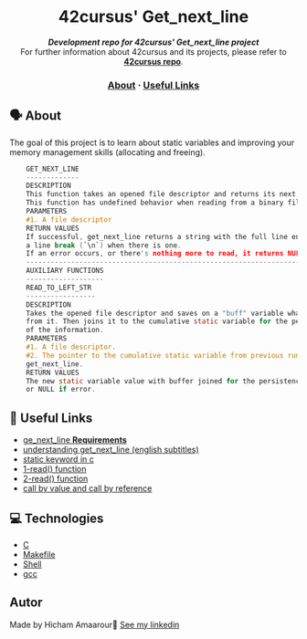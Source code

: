 <h1 align="center">
	42cursus' Get_next_line
</h1>

<p align="center">
	<b><i>Development repo for 42cursus' Get_next_line project</i></b><br>
	For further information about 42cursus and its projects, please refer to <a href="https://github.com/achrafelkhnissi/1337/blob/master/42curses/README.md"><b>42cursus repo</b></a>.
</p>


<h3 align="center">
	<a href="#%EF%B8%8F-about">About</a>
	<span> · </span>
	<a href="#-useful-links">Useful Links</a>
</h3>


## 🗣️ About
The goal of this project is to learn about static variables and improving your memory management skills (allocating and freeing).

```c
	GET_NEXT_LINE
	-------------
	DESCRIPTION
	This function takes an opened file descriptor and returns its next line.
	This function has undefined behavior when reading from a binary file.
	PARAMETERS
	#1. A file descriptor
	RETURN VALUES
	If successful, get_next_line returns a string with the full line ending in
	a line break (`\n`) when there is one.
	If an error occurs, or there's nothing more to read, it returns NULL.
	----------------------------------------------------------------------------
	AUXILIARY FUNCTIONS
	-------------------
	READ_TO_LEFT_STR
	-----------------
	DESCRIPTION
	Takes the opened file descriptor and saves on a "buff" variable what readed
	from it. Then joins it to the cumulative static variable for the persistence
	of the information.
	PARAMETERS
	#1. A file descriptor.
	#2. The pointer to the cumulative static variable from previous runs of
	get_next_line.
	RETURN VALUES
	The new static variable value with buffer joined for the persistence of the info,
	or NULL if error.

```

## 📌 Useful Links

* [ge_next_line **Requirements**](https://leeters.netlify.app/get-next-line/)
* [understanding get_next_line (english subtitles)](https://www.youtube.com/watch?v=-Mt2FdJjVno)
* [static keyword in c](https://www.c-programming-simple-steps.com/static-keyword-in-c.html)
* [1-read() function](ibm.com/docs/en/zos/2.1.0?topic=functions-read-read-from-file-socket)
* [2-read() function](https://linuxhint.com/posix-read-functioning-in-c-programming/)
* [call by value and call by reference](https://www.scaler.com/topics/c/call-by-value-and-call-by-reference-in-c/)


## :computer: Technologies

* [C](https://devdocs.io/)
* [Makefile](https://www.gnu.org/software/make/manual/make.html)
* [Shell](https://unixguide.readthedocs.io/en/latest/unixcheatsheet/)
* [gcc](https://terminaldeinformacao.com/2015/10/08/como-instalar-e-configurar-o-gcc-no-windows-mingw/)


 ## Autor

Made by Hicham Amaarour👋 [See my linkedin](https://www.linkedin.com/in/hicham-amaarour-5a1b84220/)

